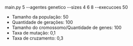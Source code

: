 main.py 5 --agentes genetico --sizes 4 6 8 --execucoes 50

- Tamanho da população: 50
- Quantidade de gerações: 100
- Tamanho do cromossomo/Quantidade de genes: 100
- Taxa de mutação: 0,1
- Taxa de cruzamento: 0,3